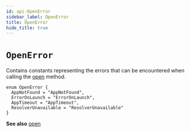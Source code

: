 ```yaml
---
id: api-OpenError
sidebar_label: OpenError
title: OpenError
hide_title: true
---
```

# `OpenError`
Contains constants representing the errors that can be encountered when calling the [open](api-open) method.
```
enum OpenError {
  AppNotFound = "AppNotFound",
  ErrorOnLaunch = "ErrorOnLaunch",
  AppTimeout = "AppTimeout",
  ResolverUnavailable = "ResolverUnavailable"
}
```
**See also** [open](api-open)